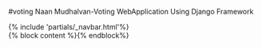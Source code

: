 #voting
Naan Mudhalvan-Voting WebApplication Using Django Framework

<!DOCTYPE html>
<html lang="en">
 
<head>
    <link rel="stylesheet" href="https://stackpath.bootstrapcdn.com/bootstrap/4.4.1/css/bootstrap.min.css"
        integrity="sha384-Vkoo8x4CGsO3+Hhxv8T/Q5PaXtkKtu6ug5TOeNV6gBiFeWPGFN9MuhOf23Q9Ifjh" crossorigin="anonymous">
    <title>Polling {% block title %}{% endblock %}</title>
</head>
 
<body>
    <!--NavBar-->
    {% include 'partials/_navbar.html'%}
    <div class="container">
        <div class="row">
            <div class=".col-md-6 m-auto">
                {% block content %}{% endblock%}
            </div>
        </div>
    </div>
</body>

</html>
